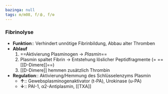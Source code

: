```yaml
---
bazinga: null
tags: m/m08, f/🩸, f/⚙️
---
```

### Fibrinolyse
- **Funktion**:: Verhindert unnötige Fibrinbildung, Abbau alter Thromben
- **Ablauf**
    1. ==Aktivierung Plasminogen → *Plasmin*==
    2. Plasmin spaltet Fibrin → Entstehung löslicher Peptidfragmente (= ==[[D-Dimere]]==)
    3. [[D-Dimere]] hemmen zusätzlich Thrombin
- **Regulation**:: Aktivierung/Hemmung des Schlüsselenzyms Plasmin
	- **↑**:: Gewebsplasminogenaktivator (t-PA), Urokinase (u-PA)
	- **↓**:: PAI-1, α2-Antiplasmin, [[TXA]]